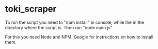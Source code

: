 # toki_scraper

To run the script you need to "npm install" in console, while the in the directory where the script is.
Then run "node main.js"

For this you need Node and NPM. Google for instructions on how to install them.
